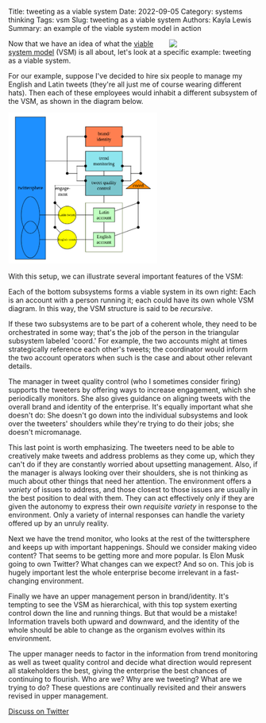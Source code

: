 Title: tweeting as a viable system
Date: 2022-09-05
Category: systems thinking
Tags: vsm
Slug: tweeting as a viable system
Authors: Kayla Lewis
Summary: an example of the viable system model in action

<img align=right src="images/coffeeTwitter.jpg" width="180"/>

Now that we have an idea of what the [viable system model](https://www.thedecisionblog.com/the%20viable%20system%20model.html) (VSM) is all about, let's look at a specific example: tweeting as a viable system. 

For our example, suppose I've decided to hire six people to manage my English and Latin tweets (they're all just me of course wearing different hats). Then each of these employees would inhabit a different subsystem of the VSM, as shown in the diagram below.

<img src="images/twitterVSM.png" width="300"/>

With this setup, we can illustrate several important features of the VSM:

Each of the bottom subsystems forms a viable system in its own right: Each is an account with a person running it; each could have its own whole VSM diagram. In this way, the VSM structure is said to be *recursive*.

If these two subsystems are to be part of a coherent whole, they need to be orchestrated in some way; that's the job of the person in the triangular subsystem labeled 'coord.' For example, the two accounts might at times strategically reference each other's tweets; the coordinator would inform the two account operators when such is the case and about other relevant details.

The manager in tweet quality control (who I sometimes consider firing) supports the tweeters by offering ways to increase engagement, which she periodically monitors. She also gives guidance on aligning tweets with the overall brand and identity of the enterprise. It's equally important what she doesn't do: She doesn't go down into the individual subsystems and look over the tweeters' shoulders while they're trying to do their jobs; she doesn't micromanage.

This last point is worth emphasizing. The tweeters need to  be able to creatively make tweets and address problems as they come up, which they can't do if they are constantly worried about upsetting management. Also, if the manager is always looking over their shoulders, she is not thinking as much about other things that need her attention. The environment offers a *variety* of issues to address, and those closest to those issues are usually in the best position to deal with them. They can act effectively only if they are given the autonomy to express their own *requisite variety* in response to the environment. Only a variety of internal responses can handle the variety offered up by an unruly reality.

Next we have the trend monitor, who looks at the rest of the twittersphere and keeps up with important happenings. Should we consider making video content? That seems to be getting more and more popular. Is Elon Musk going to own Twitter? What changes can we expect? And so on. This job is hugely important lest the whole enterprise become irrelevant in a fast-changing environment.

Finally we have an upper management person in brand/identity. It's tempting to see the VSM as hierarchical, with this top system exerting control down the line and running things. But that would be a mistake! Information travels both upward and downward, and the identity of the whole should be able to change as the organism evolves within its environment. 

The upper manager needs to factor in the information from trend monitoring as well as tweet quality control and decide what direction would represent all stakeholders the best, giving the enterprise the best chances of continuing to flourish. Who are we? Why are we tweeting? What are we trying to do? These questions are continually revisited and their answers revised in upper management.

[Discuss on Twitter](https://twitter.com/Estimatrix/status/1555693184977600512?s=20&t=YFPoxpEQ2Qp14U4FliD7fA)


